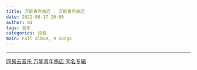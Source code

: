 ```yaml
---
title: 万能青年旅店 - 万能青年旅店
date: 2022-08-17 20:00
author: m1
tags: 音乐
categories: 浊音
main: Full album, 9 Songs
---
```


<link rel="stylesheet" href="/css/APlayer.min.css">
<div id="aplayer"></div>
<script src="/js/APlayer.min.js"></script>
<script>
    const ap = new APlayer({
    container: document.getElementById('aplayer'),
    lrcType: 3,
    loop: 'none',
    audio: [
        {
        name: '狗尿馆',
        artist: '万能青年旅店',
        url: '01 狗尿馆.m4a',
        cover: 'Cover.jpg',
        lrc: '01 狗尿馆.lrc',
        },
        {
        name: '不万能的喜剧',
        artist: '万能青年旅店',
        url: '02 不万能的喜剧.m4a',
        cover: 'Cover.jpg',
        lrc: '02 不万能的喜剧.lrc',
        },
        {
        name: '揪心的玩笑与漫长的白日梦',
        artist: '万能青年旅店',
        url: '03 揪心的玩笑与漫长的白日梦.m4a',
        cover: 'Cover.jpg',
        lrc: '03 揪心的玩笑与漫长的白日梦.lrc',
        },
        {
        name: '大石碎胸口',
        artist: '万能青年旅店',
        url: '04 大石碎胸口.m4a',
        cover: 'Cover.jpg',
        lrc: '04 大石碎胸口.lrc',
        },
        {
        name: '洋鸟消夏录',
        artist: '万能青年旅店',
        url: '05 洋鸟消夏录.m4a',
        cover: 'Cover.jpg',
        lrc: '05 洋鸟消夏录.lrc',
        },
        {
        name: '秦皇岛',
        artist: '万能青年旅店',
        url: '06 秦皇岛.m4a',
        cover: 'Cover.jpg',
        lrc: '06 秦皇岛.lrc',
        },
        {
        name: '十万嬉皮',
        artist: '万能青年旅店',
        url: '07 十万嬉皮.m4a',
        cover: 'Cover.jpg',
        lrc: '07 十万嬉皮.lrc',
        },
        {
        name: '在这颗行星所有的酒馆',
        artist: '万能青年旅店',
        url: '08 在这颗行星所有的酒馆.m4a',
        cover: 'Cover.jpg',
        lrc: '08 在这颗行星所有的酒馆.lrc',
        },
        {
        name: '杀死那个石家庄人',
        artist: '万能青年旅店',
        url: '09 杀死那个石家庄人.m4a',
        cover: 'Cover.jpg',
        lrc: '09 杀死那个石家庄人.lrc',
        }
    ]
});
</script>

---

[网易云音乐 万能青年旅店 同名专辑](https://music.163.com/#/album?id=38306)